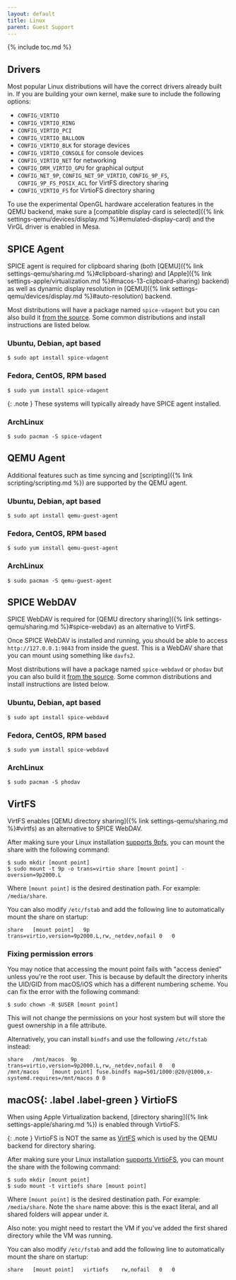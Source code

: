 ```yaml
---
layout: default
title: Linux
parent: Guest Support
---
```

{% include toc.md %}

## Drivers
Most popular Linux distributions will have the correct drivers already built in. If you are building your own kernel, make sure to include the following options:
* `CONFIG_VIRTIO`
* `CONFIG_VIRTIO_RING`
* `CONFIG_VIRTIO_PCI`
* `CONFIG_VIRTIO_BALLOON`
* `CONFIG_VIRTIO_BLK` for storage devices
* `CONFIG_VIRTIO_CONSOLE` for console devices
* `CONFIG_VIRTIO_NET` for networking
* `CONFIG_DRM_VIRTIO_GPU` for graphical output
* `CONFIG_NET_9P`, `CONFIG_NET_9P_VIRTIO`, `CONFIG_9P_FS`, `CONFIG_9P_FS_POSIX_ACL` for VirtFS directory sharing
* `CONFIG_VIRTIO_FS` for VirtioFS directory sharing

To use the experimental OpenGL hardware acceleration features in the QEMU backend, make sure a [compatible display card is selected]({% link settings-qemu/devices/display.md %}#emulated-display-card) and the VirGL driver is enabled in Mesa.

## SPICE Agent
SPICE agent is required for clipboard sharing (both [QEMU]({% link settings-qemu/sharing.md %}#clipboard-sharing) and [Apple]({% link settings-apple/virtualization.md %}#macos-13-clipboard-sharing) backend) as well as dynamic display resolution in [QEMU]({% link settings-qemu/devices/display.md %}#auto-resolution) backend.

Most distributions will have a package named `spice-vdagent` but you can also build it [from the source](https://gitlab.freedesktop.org/spice/linux/vd_agent). Some common distributions and install instructions are listed below.

### Ubuntu, Debian, apt based

```
$ sudo apt install spice-vdagent
```

### Fedora, CentOS, RPM based

```
$ sudo yum install spice-vdagent
```

{: .note }
These systems will typically already have SPICE agent installed.

### ArchLinux

```
$ sudo pacman -S spice-vdagent
```

## QEMU Agent
Additional features such as time syncing and [scripting]({% link scripting/scripting.md %}) are supported by the QEMU agent.

### Ubuntu, Debian, apt based

```
$ sudo apt install qemu-guest-agent
```

### Fedora, CentOS, RPM based

```
$ sudo yum install qemu-guest-agent
```

### ArchLinux

```
$ sudo pacman -S qemu-guest-agent
```

## SPICE WebDAV
SPICE WebDAV is required for [QEMU directory sharing]({% link settings-qemu/sharing.md %}#spice-webdav) as an alternative to VirtFS.

Once SPICE WebDAV is installed and running, you should be able to access `http://127.0.0.1:9843` from inside the guest. This is a WebDAV share that you can mount using something like `davfs2`.

Most distributions will have a package named `spice-webdavd` or `phodav` but you can also build it [from the source](https://gitlab.gnome.org/GNOME/phodav). Some common distributions and install instructions are listed below.

### Ubuntu, Debian, apt based

```
$ sudo apt install spice-webdavd
```

### Fedora, CentOS, RPM based

```
$ sudo yum install spice-webdavd
```

### ArchLinux

```
$ sudo pacman -S phodav
```

## VirtFS
VirtFS enables [QEMU directory sharing]({% link settings-qemu/sharing.md %}#virtfs) as an alternative to SPICE WebDAV.

After making sure your Linux installation [supports 9pfs](#drivers), you can mount the share with the following command:

```
$ sudo mkdir [mount point]
$ sudo mount -t 9p -o trans=virtio share [mount point] -oversion=9p2000.L
```

Where `[mount point]` is the desired destination path. For example: `/media/share`.

You can also modify `/etc/fstab` and add the following line to automatically mount the share on startup:

```
share	[mount point]	9p	trans=virtio,version=9p2000.L,rw,_netdev,nofail	0	0
```

### Fixing permission errors
You may notice that accessing the mount point fails with "access denied" unless you're the root user. This is because by default the directory inherits the UID/GID from macOS/iOS which has a different numbering scheme. You can fix the error with the following command:

```
$ sudo chown -R $USER [mount point]
```

This will not change the permissions on your host system but will store the guest ownership in a file attribute.

Alternatively, you can install `bindfs` and use the following `/etc/fstab` instead:

```
share	/mnt/macos	9p	trans=virtio,version=9p2000.L,rw,_netdev,nofail	0	0
/mnt/macos    [mount point] fuse.bindfs map=501/1000:@20/@1000,x-systemd.requires=/mnt/macos 0 0
```

## **macOS**{: .label .label-green } VirtioFS
When using Apple Virtualization backend, [directory sharing]({% link settings-apple/sharing.md %}) is enabled through VirtioFS.

{: .note }
VirtioFS is NOT the same as [VirtFS](#virtfs) which is used by the QEMU backend for directory sharing.

After making sure your Linux installation [supports VirtioFS](#drivers), you can mount the share with the following command:

```
$ sudo mkdir [mount point]
$ sudo mount -t virtiofs share [mount point]
```

Where `[mount point]` is the desired destination path. For example: `/media/share`. Note the `share` name above: this is the
exact literal, and all shared folders will appear under it.

Also note: you might need to restart the VM if you've added the first shared directory while the VM was running.

You can also modify `/etc/fstab` and add the following line to automatically mount the share on startup:

```
share	[mount point]	virtiofs	rw,nofail	0	0
```
